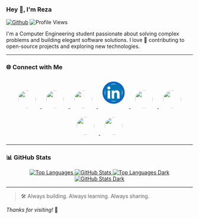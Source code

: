 ### Hey 👋, I'm Reza

[![Github](https://img.shields.io/github/followers/rezaAdinepour?label=Follow&style=social)](https://github.com/rezaAdinepour)
![Profile Views](https://komarev.com/ghpvc/?username=rezaAdinepour&color=blueviolet&style=flat)

I'm a Computer Engineering student passionate about solving complex problems and building elegant software solutions. I love 💙 contributing to open-source projects and exploring new technologies.

---

### 🌐 Connect with Me

<div align="center">

<a href="https://rezaadinepour.github.io" title="Website">
  <img src="https://cdn.simpleicons.org/githubpages/24292f/ffffff" width="48" height="48" style="margin:12px;border-radius:50%;"/>
</a>
<a href="https://t.me/era144" title="Telegram">
  <img src="https://cdn.simpleicons.org/telegram/ffffff/2CA5E0" width="48" height="48" style="margin:12px;border-radius:50%;"/>
</a>
<a href="https://twitter.com/adinep0ur" title="X (Twitter)">
  <img src="https://cdn.simpleicons.org/x/1a1a1a/ffffff" width="48" height="48" style="margin:12px;border-radius:50%;"/>
</a>
<a href="https://www.linkedin.com/in/adinepour/" title="LinkedIn" target="_blank">
  <img src="https://raw.githubusercontent.com/devicons/devicon/master/icons/linkedin/linkedin-original.svg" width="48" height="48" style="margin:12px;border-radius:50%;background:#0A66C2;padding:6px;" />
</a>
<a href="https://github.com/rezaAdinepour" title="GitHub">
  <img src="https://cdn.simpleicons.org/github/181717/ffffff" width="48" height="48" style="margin:12px;border-radius:50%;"/>
</a>
<a href="mailto:rezaadinepour@gmail.com" title="Email">
  <img src="https://cdn.simpleicons.org/gmail/ffffff/DD4B39" width="48" height="48" style="margin:12px;border-radius:50%;"/>
</a>
<a href="https://instagram.com/r3za_adinep0ur" title="Instagram">
  <img src="https://cdn.simpleicons.org/instagram/ffffff/E4405F" width="48" height="48" style="margin:12px;border-radius:50%;"/>
</a>
<a href="https://discord.com/users/adinep0ur" title="Discord">
  <img src="https://cdn.simpleicons.org/discord/ffffff/5865F2" width="48" height="48" style="margin:12px;border-radius:50%;"/>
</a>

</div>

---

### 📊 GitHub Stats

<div align="center">

<!-- Light Mode -->
<a href="#gh-light-mode-only">
  <img height="200" src="https://github-readme-stats.vercel.app/api/top-langs/?username=rezaadinepour&layout=compact&langs_count=10&hide_border=true" alt="Top Languages"/>
  <img height="200" src="https://github-readme-stats.vercel.app/api?username=rezaadinepour&show_icons=true&hide_border=true&count_private=true" alt="GitHub Stats"/>
</a>

<!-- Dark Mode -->
<a href="#gh-dark-mode-only">
  <img height="200" src="https://github-readme-stats.vercel.app/api/top-langs/?username=rezaadinepour&layout=compact&langs_count=10&hide_border=true&theme=dark&bg_color=000000" alt="Top Languages Dark"/>
  <img height="200" src="https://github-readme-stats.vercel.app/api?username=rezaadinepour&show_icons=true&hide_border=true&count_private=true&theme=dark&bg_color=000000" alt="GitHub Stats Dark"/>
</a>

</div>

---

> 🛠️ Always building. Always learning. Always sharing.

_Thanks for visiting!_ 🌟
